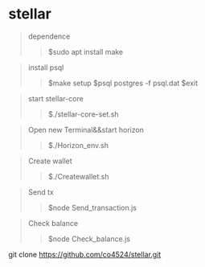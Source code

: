 # stellar

>dependence
>>$sudo apt install make

>install psql
>>$make setup      $psql postgres -f psql.dat    $exit

>start stellar-core
>>$./stellar-core-set.sh

>Open new Terminal&&start horizon
>>$./Horizon_env.sh

>Create wallet
>>$./Createwallet.sh

>Send tx
>>$node Send_transaction.js

>Check balance
>>$node Check_balance.js

git clone https://github.com/co4524/stellar.git

